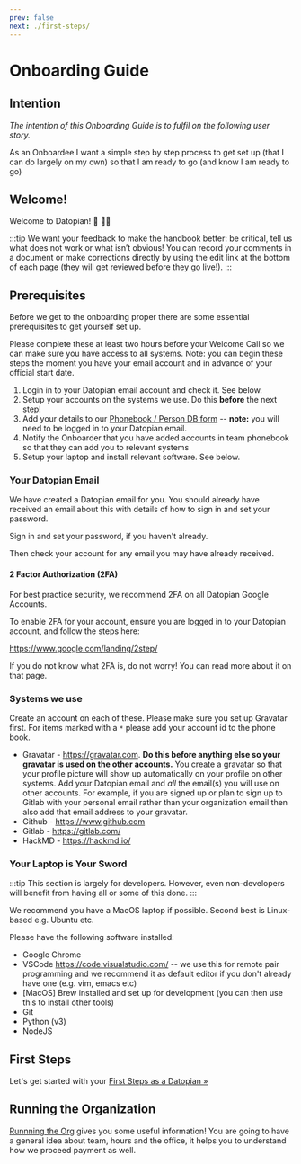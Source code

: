 ```yaml
---
prev: false
next: ./first-steps/
---
```


# Onboarding Guide

## Intention

*The intention of this Onboarding Guide is to fulfil on the following user story.*

As an Onboardee I want a simple step by step process to get set up (that I can do largely on my own) so that I am ready to go (and know I am ready to go)

## Welcome!

Welcome to Datopian! 🚀 👩‍🚀

:::tip
We want your feedback to make the handbook better: be critical, tell us what does not work or what isn’t obvious! You can record your comments in a document or make corrections directly by using the edit link at the bottom of each page (they will get reviewed before they go live!).
:::

## Prerequisites 

Before we get to the onboarding proper there are some essential prerequisites to get yourself set up.

Please complete these at least two hours before your Welcome Call so we can make sure you have access to all systems. Note: you can begin these steps the moment you have your email account and in advance of your official start date.

1. Login in to your Datopian email account and check it. See below.
2. Setup your accounts on the systems we use. Do this **before** the next step!
3. Add your details to our [Phonebook / Person DB form][googleform] -- **note:** you will need to be logged in to your Datopian email.
4. Notify the Onboarder that you have added accounts in team phonebook so that they can add you to relevant systems
5. Setup your laptop and install relevant software. See below.

[googleform]: https://docs.google.com/forms/d/e/1FAIpQLSfFi5egs4lQFkqJ-M_UGl3KnY0Bip0vLl_qEhdPIhEVlTiWkQ/viewform?usp=sf_link

### Your Datopian Email

We have created a Datopian email for you. You should already have received an email about this with details of how to sign in and set your password.

Sign in and set your password, if you haven't already.

Then check your account for any email you may have already received.

#### 2 Factor Authorization (2FA)

For best practice security, we recommend 2FA on all Datopian Google Accounts.

To enable 2FA for your account, ensure you are logged in to your Datopian account, and follow the steps here:

https://www.google.com/landing/2step/

If you do not know what 2FA is, do not worry! You can read more about it on that page.

### Systems we use

Create an account on each of these. Please make sure you set up Gravatar first. For items marked with a `*` please add your account id to the phone book.

* Gravatar - https://gravatar.com. **Do this before anything else so your gravatar is used on the other accounts.** You create a gravatar so that your profile picture will show up automatically on your profile on other systems. Add your Datopian email and *all* the email(s) you will use on other accounts. For example, if you are signed up or plan to sign up to Gitlab with your personal email rather than your organization email then also add that email address to your gravatar.
* Github - https://www.github.com
* Gitlab - https://gitlab.com/
* HackMD - https://hackmd.io/

### Your Laptop is Your Sword

:::tip
This section is largely for developers. However, even non-developers will benefit from having all or some of this done.
:::

We recommend you have a MacOS laptop if possible. Second best is Linux-based e.g. Ubuntu etc.

Please have the following software installed:

* Google Chrome
* VSCode https://code.visualstudio.com/ -- we use this for remote pair programming and we recommend it as default editor if you don't already have one (e.g. vim, emacs etc)
* [MacOS] Brew installed and set up for development (you can then use this to install other tools)
* Git
* Python (v3)
* NodeJS


## First Steps

Let's get started with your [First Steps as a Datopian &raquo;][first-steps]

[first-steps]: ./first-steps/


## Running the Organization

[Runnning the Org][rto] gives you some useful information! You are going to have a general idea about team, hours and the office, it helps you to understand how we proceed payment as well. 

[rto]: https://handbook.datopian.com/rto/#getting-paid